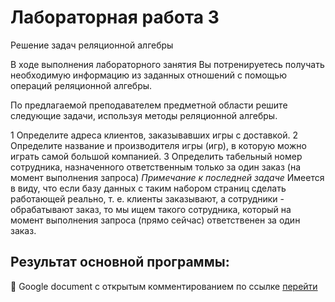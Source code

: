 # Лабораторная работа 3
Решение задач реляционной алгебры

В ходе выполнения лабораторного занятия Вы потренируетесь получать необходимую информацию
из заданных отношений с помощью операций реляционной алгебры.

По предлагаемой преподавателем предметной области решите следующие задачи, используя методы
реляционной алгебры.

1 Определите адреса клиентов, заказывавших игры с доставкой. 
2 Определите название и производителя игры (игр), в которую можно играть самой большой компанией.
3 Определить табельный номер сотрудника, назначенного ответственным только за один заказ
(на момент выполнения запроса)
*Примечание к последней задаче*
Имеется в виду, что если базу данных с таким набором страниц сделать работающей реально, т. е. клиенты заказывают, а сотрудники - обрабатывают заказ, то мы ищем такого сотрудника, который на момент выполнения запроса (прямо сейчас) ответственен за один заказ.

## Результат основной программы:
:small_orange_diamond: Google document с открытым комментированием по ссылке  [перейти](https://docs.google.com/document/d/1sW7iK8T0QRyDz1urwVuQ-npjBjQZDwhC/edit?usp=sharing&ouid=104007485939314571527&rtpof=true&sd=true)

